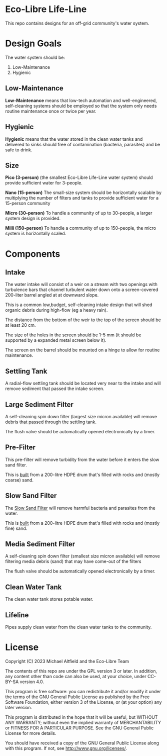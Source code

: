 # Eco-Libre Life-Line

This repo contains designs for an off-grid community's water system.

# Design Goals

The water system should be:

1. Low-Maintenance
1. Hygienic

## Low-Maintenance

**Low-Maintenance** means that low-tech automation and well-engineered, self-cleaning systems should be employed so that the system only needs routine maintenance once or twice per year.

## Hygienic

**Hygienic** means that the water stored in the clean water tanks and delivered to sinks should free of contamination (bacteria, parasites) and be safe to drink.

## Size

**Pico (3-person)** (the smallest Eco-Libre Life-Line water system) should provide sufficient water for 3-people.

**Nano (15-person)** The small-size system should be horizontally scalable by multiplying the number of filters and tanks to provide sufficient water for a 15-person community

**Micro (30-person)** To handle a community of up to 30-people, a larger system design is provided.

**Milli (150-person)** To handle a community of up to 150-people, the micro system is horizontally scaled.

# Components

## Intake

The water intake will consist of a weir on a stream with two openings with turbulence bars that channel turbulent water down onto a screen-covered 200-liter barrel angled at at downward slope.

This is a common low,budget, self-cleaning intake design that will shed organic debris during high-flow (eg a heavy rain).

The distance from the bottom of the weir to the top of the screen should be at least 20 cm.

The size of the holes in the screen should be 1-5 mm (it should be supported by a expanded metal screen below it).

The screen on the barrel should be mounted on a hinge to allow for routine maintenance.

## Settling Tank

A radial-flow settling tank should be located very near to the intake and will remove sediment that passed the intake screen.

## Large Sediment Filter

A self-cleaning spin down filter (largest size micron available) will remove debris that passed through the settling tank.

The flush valve should be automatically opened electronically by a timer.

## Pre-Filter

This pre-filter will remove turbidity from the water before it enters the slow sand filter.

This is [built](https://web.archive.org/web/20070728135100/http://www.refugeecamp.org/learnmore/water/slow_sand_filter.htm) from a 200-litre HDPE drum that's filled with rocks and (mostly coarse) sand.

## Slow Sand Filter

The [Slow Sand Filter](https://en.wikipedia.org/wiki/Slow_sand_filter) will remove harmful bacteria and parasites from the water.

This is [built](https://web.archive.org/web/20070728135100/http://www.refugeecamp.org/learnmore/water/slow_sand_filter.htm) from a 200-litre HDPE drum that's filled with rocks and (mostly fine) sand.

## Media Sediment Filter

A self-cleaning spin down filter (smallest size micron available) will remove filtering media debris (sand) that may have come-out of the filters

The flush valve should be automatically opened electronically by a timer.

## Clean Water Tank

The clean water tank stores potable water.

## Lifeline

Pipes supply clean water from the clean water tanks to the community.

# License

Copyright (C) 2023 Michael Altfield and the Eco-Libre Team

The contents of this repo are under the GPL version 3 or later.
In addition, any content other than code can also be used, at your
choice, under CC-BY-SA version 4.0.

This program is free software: you can redistribute it and/or modify
it under the terms of the GNU General Public License as published by
the Free Software Foundation, either version 3 of the License, or
(at your option) any later version.

This program is distributed in the hope that it will be useful,
but WITHOUT ANY WARRANTY; without even the implied warranty of
MERCHANTABILITY or FITNESS FOR A PARTICULAR PURPOSE.  See the
GNU General Public License for more details.

You should have received a copy of the GNU General Public License
along with this program.  If not, see <http://www.gnu.org/licenses/>.
